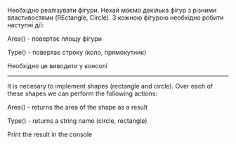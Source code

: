 Необхідно реалізувати фігури. Нехай маємо декілька фігур з різними властивостями (REctangle, Circle).
З кожною фігурою необхідно робити наступні дії:

Area() - повертає площу фігури

Type() - повертає строку (коло, прямокутник)

Необхідно це виводити у консолі

____________________________________________________

It is necesary to implement shapes (rectangle and circle).
Over each of these shapes we can perform the following actions:

Area() - returns the area of the shape as a result

Type() - returns a string name (circle, rectangle)

Print the result in the console